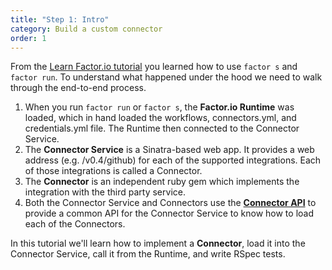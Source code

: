 ```yaml
---
title: "Step 1: Intro"
category: Build a custom connector
order: 1
---
```


From the [Learn Factor.io tutorial](/learn/step_1_before_you_start.html) you learned how to use `factor s` and `factor run`. To understand what happened under the hood we need to walk through the end-to-end process.

1. When you run `factor run` or `factor s`, the **Factor.io Runtime** was loaded, which in hand loaded the workflows, connectors.yml, and credentials.yml file. The Runtime then connected to the Connector Service.
2. The **Connector Service** is a Sinatra-based web app. It provides a web address (e.g. /v0.4/github) for each of the supported integrations. Each of those integrations is called a Connector.
3. The **Connector** is an independent ruby gem which implements the integration with the third party service.
4. Both the Connector Service and Connectors use the **[Connector API](https://github.com/factor-io/connector-api)** to provide a common API for the Connector Service to know how to load each of the Connectors.

In this tutorial we'll learn how to implement a **Connector**, load it into the Connector Service, call it from the Runtime, and write RSpec tests.
